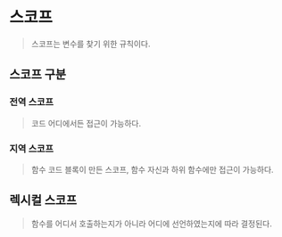 # 스코프

> 스코프는 변수를 찾기 위한 규칙이다.

## 스코프 구분

### 전역 스코프

> 코드 어디에서든 접근이 가능하다.

### 지역 스코프

> 함수 코드 블록이 만든 스코프, 함수 자신과 하위 함수에만 접근이 가능하다.

## 렉시컬 스코프

> 함수를 어디서 호출하는지가 아니라 어디에 선언하였는지에 따라 결정된다.

